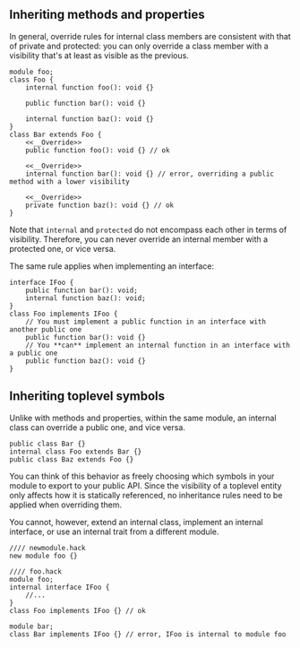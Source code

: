 ## Inheriting methods and properties
In general, override rules for internal class members are consistent with that of private and protected: you can only override a class member with a visibility that's at least as visible as the previous.

```hack no-extract
module foo;
class Foo {
    internal function foo(): void {}

    public function bar(): void {}

    internal function baz(): void {}
}
class Bar extends Foo {
    <<__Override>>
    public function foo(): void {} // ok

    <<__Override>>
    internal function bar(): void {} // error, overriding a public method with a lower visibility

    <<__Override>>
    private function baz(): void {} // ok
}
```

Note that `internal` and `protected` do not encompass each other in terms of visibility. Therefore, you can never override an internal member with a protected one, or vice versa.

The same rule applies when implementing an interface:

```hack no-extract
interface IFoo {
    public function bar(): void;
    internal function baz(): void;
}
class Foo implements IFoo {
    // You must implement a public function in an interface with another public one
    public function bar(): void {}
    // You **can** implement an internal function in an interface with a public one
    public function baz(): void {}
}
```


## Inheriting toplevel symbols
Unlike with methods and properties, within the same module, an internal class can override a public one, and vice versa.

```hack no-extract
public class Bar {}
internal class Foo extends Bar {}
public class Baz extends Foo {}
```
You can think of this behavior as freely choosing which symbols in your module to export to your public API. Since the visibility of a toplevel entity only affects how it is statically referenced, no inheritance rules need to be applied when overriding them.

You cannot, however, extend an internal class, implement an internal interface, or use an internal trait from a different module.

```hack
//// newmodule.hack
new module foo {}

//// foo.hack
module foo;
internal interface IFoo {
    //...
}
class Foo implements IFoo {} // ok
```

```hack no-extract
module bar;
class Bar implements IFoo {} // error, IFoo is internal to module foo
```
